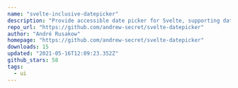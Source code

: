 ```yaml
---
name: "svelte-inclusive-datepicker"
description: "Provide accessible date picker for Svelte, supporting date-fns, dayjs, luxon, moment."
repo_url: "https://github.com/andrew-secret/svelte-datepicker"
author: "André Rusakow"
homepage: "https://github.com/andrew-secret/svelte-datepicker"
downloads: 15
updated: "2021-05-16T12:09:23.352Z"
github_stars: 58
tags: 
  - ui
---
```

